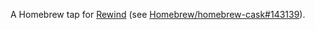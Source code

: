 A Homebrew tap for [Rewind](https://www.rewind.ai/) (see [Homebrew/homebrew-cask#143139](https://github.com/Homebrew/homebrew-cask/pull/143139)).
